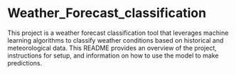 # Weather_Forecast_classification

This project is a weather forecast classification tool that leverages machine learning algorithms to classify weather conditions based on historical and meteorological data. This README provides an overview of the project, instructions for setup, and information on how to use the model to make predictions.
